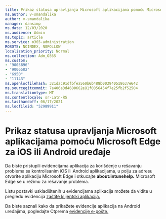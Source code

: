```yaml
---
title: Prikaz statusa upravljanja Microsoft aplikacijama pomoću Microsoft Edge za iOS ili Android uređaje
ms.author: v-smandalika
author: v-smandalika
manager: dansimp
ms.date: 12/03/2020
ms.audience: Admin
ms.topic: article
ms.service: o365-administration
ROBOTS: NOINDEX, NOFOLLOW
localization_priority: Normal
ms.collection: Adm_O365
ms.custom:
- "9003896"
- "9006502"
- "6950"
- "11143"
ms.openlocfilehash: 321dac91dfbfea560b6b488b003940518637e642
ms.sourcegitcommit: 7a406a3d4680662e81f0056454f7e25fb2f52504
ms.translationtype: MT
ms.contentlocale: sr-Latn-RS
ms.lasthandoff: 06/17/2021
ms.locfileid: "52989911"
---
```

# <a name="view-the-management-status-of-microsoft-apps-by-using-microsoft-edge-for-ios-or-android-devices"></a>Prikaz statusa upravljanja Microsoft aplikacijama pomoću Microsoft Edge za iOS ili Android uređaje

Da biste pristupili evidencijama aplikacija za korišćenje u rešavanju problema sa kontrolisanim iOS ili Android aplikacijama, u polju za adresu otvorite aplikaciju Microsoft Edge i otkucajte **about:intunehelp.** Microsoft Edge se u režimu za rešavanje problema.

Listu postavki uskladištenih u evidencijama aplikacija možete da vidite u pregledu evidencija [zaštite klijentski aplikacija.](/mem/intune/apps/app-protection-policy-settings-log)

Da biste saznali kako da prikažete evidencije aplikacija na Android uređajima, pogledajte Otprema [evidencije e-pošte.](/mem/intune/user-help/send-logs-to-your-it-admin-by-email-android)